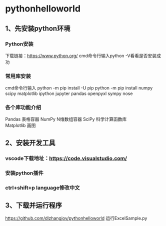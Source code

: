 # pythonhelloworld
## 1、先安装python环境
### Python安装
下载链接：https://www.python.org/
cmd命令行输入python -V看看是否安装成功
### 常用库安装
cmd命令行输入
python -m pip install -U pip
python -m pip install numpy scipy matplotlib ipython jupyter pandas openpyxl sympy nose
### 各个库功能介绍
Pandas 表格容器
NumPy N维数组容器
SciPy 科学计算函数库 	
Matplotlib 画图
## 2、安装开发工具
### vscode下载地址：https://code.visualstudio.com/
### 安装python插件
### ctrl+shift+p language修改中文
## 3、下载并运行程序
https://github.com/dlzhangjoy/pythonhelloworld
运行ExcelSample.py
